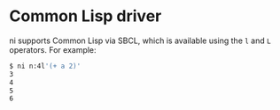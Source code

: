 # Common Lisp driver
ni supports Common Lisp via SBCL, which is available using the `l` and `L`
operators. For example:

```bash
$ ni n:4l'(+ a 2)'
3
4
5
6
```
